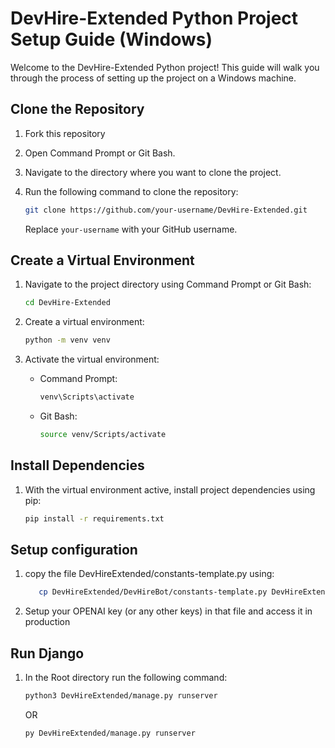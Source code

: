# DevHire-Extended Python Project Setup Guide (Windows)

Welcome to the DevHire-Extended Python project! This guide will walk you through the process of setting up the project on a Windows machine.

## Clone the Repository

1. Fork this repository
2. Open Command Prompt or Git Bash.
3. Navigate to the directory where you want to clone the project.
4. Run the following command to clone the repository:

   ```bash
   git clone https://github.com/your-username/DevHire-Extended.git
   ```

   Replace `your-username` with your GitHub username.

## Create a Virtual Environment

1. Navigate to the project directory using Command Prompt or Git Bash:

   ```bash
   cd DevHire-Extended
   ```

2. Create a virtual environment:

   ```bash
   python -m venv venv
   ```

3. Activate the virtual environment:

   - Command Prompt:

     ```bash
     venv\Scripts\activate
     ```

   - Git Bash:

     ```bash
     source venv/Scripts/activate
     ```

## Install Dependencies

1. With the virtual environment active, install project dependencies using pip:

   ```bash
   pip install -r requirements.txt
   ```

## Setup configuration

1. copy the file DevHireExtended/constants-template.py using:
    ```bash
       cp DevHireExtended/DevHireBot/constants-template.py DevHireExtended/DevHireBot/constants.py
    ```
2. Setup your OPENAI key (or any other keys) in that file and access it in production

## Run Django

1. In the Root directory run the following command:
   ```bash
   python3 DevHireExtended/manage.py runserver
   ```
   OR
   ```
   py DevHireExtended/manage.py runserver
   ```
